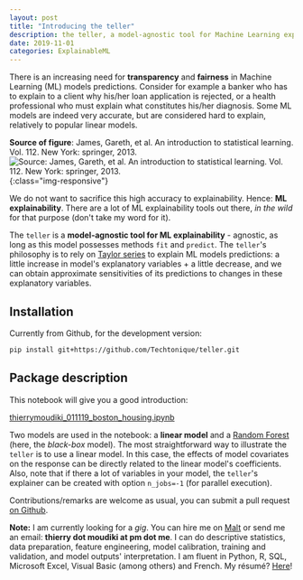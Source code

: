```yaml
---
layout: post
title: "Introducing the teller"
description: the teller, a model-agnostic tool for Machine Learning explainability
date: 2019-11-01
categories: ExplainableML
---
```



There is an increasing need for __transparency__ and __fairness__ in Machine Learning (ML) models  predictions. Consider for example a banker who has to explain to a client why his/her loan application is rejected, or a health professional who must explain what constitutes his/her diagnosis. Some ML models are indeed very accurate, but are considered  hard to explain, relatively to popular linear models. 


__Source of figure__: James, Gareth, et al. An introduction to statistical learning. Vol. 112. New York: springer, 2013.
![Source: James, Gareth, et al. An introduction to statistical learning. Vol. 112. New York: springer, 2013.]({{base}}/images/2019-11-01/2019-11-01-image1.png){:class="img-responsive"}


We do not want to sacrifice this high accuracy to explainability.  Hence: __ML explainability__. There are a lot of ML explainability tools out there, _in the wild_ for that purpose (don't take my word for it).

The `teller` is a __model-agnostic tool for ML explainability__ - agnostic, as long as  this model possesses methods `fit` and `predict`. The `teller`'s philosophy is to rely on [Taylor series](https://en.wikipedia.org/wiki/Taylor_series) to explain ML models predictions: a little increase in model's explanatory variables + a little decrease, and we can obtain approximate sensitivities of its predictions to changes in these explanatory variables. 

## Installation 

Currently from Github, for the development version: 

```bash
pip install git+https://github.com/Techtonique/teller.git
```

## Package description

This notebook will give you a good introduction:

[thierrymoudiki_011119_boston_housing.ipynb](https://github.com/Techtonique/teller/blob/master/teller/demo/thierrymoudiki_011119_boston_housing.ipynb)

Two models are used in the notebook: a __linear model__ and a [Random Forest](https://en.wikipedia.org/wiki/Random_forest) (here, the _black-box_ model). The most straightforward way to illustrate the `teller` is to use a linear model. In this case, the effects of model covariates on the response can be directly related to the linear model's coefficients. Also, note that if there a lot of variables in your model, the `teller`'s explainer can be created with option `n_jobs=-1` (for parallel execution).


Contributions/remarks are welcome as usual, you can submit a pull request [on Github](https://github.com/Techtonique/teller).


__Note:__ I am currently looking for a _gig_. You can hire me on [Malt](https://www.malt.fr/profile/thierrymoudiki) or send me an email: __thierry dot moudiki at pm dot me__. I can do descriptive statistics, data preparation, feature engineering, model calibration, training and validation, and model outputs' interpretation. I am fluent in Python, R, SQL, Microsoft Excel, Visual Basic (among others) and French. My résumé? [Here]({{base}}/cv/thierry-moudiki.pdf)!



